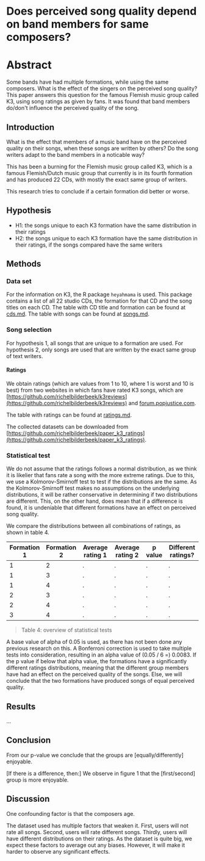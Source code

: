 # Does perceived song quality depend on band members for same composers?

# Abstract

Some bands have had multiple formations,
while using the same composers.
What is the effect of the singers
on the perceived song quality?
This paper answers this question
for the famous Flemish music group
called K3, using song ratings as given by fans.
It was found that band members do/don't
influence the perceived quality of the song.


## Introduction

What is the effect that members of a
music band have on the perceived quality
on their songs, when these songs
are written by others?
Do the song writers adapt to the band members
in a noticable way?

This has been a burning for the Flemish music group
called K3, which is a famous Flemish/Dutch music group
that currently is in its fourth formation
and has produced 22 CDs, with mostly the
exact same group of writers.

This research tries to conclude if a certain formation
did better or worse.

## Hypothesis

- H1: the songs unique to each K3 formation
  have the same distribution in their ratings
- H2: the songs unique to each K3 formation
  have the same distribution in their ratings,
  if the songs compared have the same writers

## Methods

### Data set

For the information on K3, the R package `heyahmama` is used.
This package contains a list of all 22 studio CDs,
the formation for that CD and the song titles on each CD.
The table with CD title and formation can be found at [cds.md](cds.md).
The table with songs can be found at [songs.md](songs.md).

### Song selection

For hypothesis 1, all songs that are unique to a formation
are used. For hypothesis 2, only songs are used that
are written by the exact same group of text writers.

#### Ratings

We obtain ratings (which are values from
1 to 10, where 1 is worst and 10 is best)
from two websites in which fans
have rated K3 songs,
which are [https://github.com/richelbilderbeek/k3reviews](https://github.com/richelbilderbeek/k3reviews)
and [forum.popjustice.com](https://forum.popjustice.com/threads/its-the-k3-singles-rate.62219/).

The table with ratings can be found at [ratings.md](ratings.md).

The collected datasets can be downloaded from
[https://github.com/richelbilderbeek/paper_k3_ratings](https://github.com/richelbilderbeek/paper_k3_ratings).

### Statistical test

We do not assume that the
ratings follows a normal distribution,
as we think it is likelier that fans
rate a song with the more extreme ratings.
Due to this,
we use a Kolmorov-Smirnoff test to test if
the distributions are the same.
As the Kolmorov-Smirnoff test makes no assumptions on the underlying
distributions, it will be rather conservative in determining if
two distributions are different.
This, on the other hand, does mean that if a difference is found,
it is undeniable that different formations have an effect on perceived
song quality.

We compare the distributions between all combinations of ratings,
as shown in table 4.

Formation 1|Formation 2|Average rating 1|Average rating 2|p value|Different ratings?
-----------|-----------|----------------|----------------|-------|------------------
1          |2          |.               |.               |.      |.
1          |3          |.               |.               |.      |.
1          |4          |.               |.               |.      |.
2          |3          |.               |.               |.      |.
2          |4          |.               |.               |.      |.
3          |4          |.               |.               |.      |.

> Table 4: overview of statistical tests

A base value of alpha of 0.05 is used,
as there has not been done any previous research on this.
A Bonferroni correction is used to take multiple tests into consideration,
resulting in an alpha value of (0.05 / 6 =) 0.0083.
If the p value if below that alpha value,
the formations have a significantly different ratings distributions,
meaning that the different group members have had an effect
on the perceived quality of the songs.
Else, we will conclude that the two formations
have produced songs of equal perceived quality.

## Results

...

## Conclusion

From our p-value we conclude that
the groups are [equally/differently] enjoyable.

[If there is a difference, then:]
We observe in figure 1 that the [first/second]
group is more enjoyable.

## Discussion

One confounding factor is that the composers age.

The dataset used has multiple factors that weaken
it. First, users will not rate all songs.
Second, users will rate different songs.
Thirdly, users will have different distributions
on their ratings. As the dataset is quite big,
we expect these factors to average out any biases.
However, it will make it harder to observe any significant
effects.
